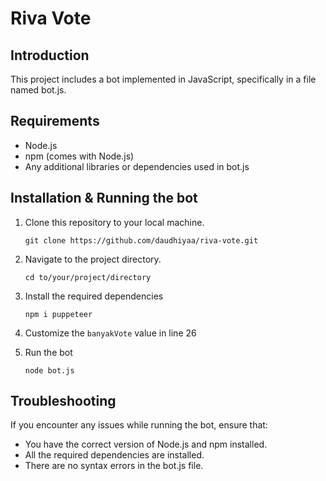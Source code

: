 # Riva Vote

## Introduction

This project includes a bot implemented in JavaScript, specifically in a file named bot.js.

## Requirements

- Node.js
- npm (comes with Node.js)
- Any additional libraries or dependencies used in bot.js

## Installation & Running the bot

1. Clone this repository to your local machine.

   ```git
   git clone https://github.com/daudhiyaa/riva-vote.git
   ```

2. Navigate to the project directory.

   ```
   cd to/your/project/directory
   ```

3. Install the required dependencies

   ```
   npm i puppeteer
   ```

4. Customize the `banyakVote` value in line 26

5. Run the bot
   ```
   node bot.js
   ```

## Troubleshooting

If you encounter any issues while running the bot, ensure that:

- You have the correct version of Node.js and npm installed.
- All the required dependencies are installed.
- There are no syntax errors in the bot.js file.
